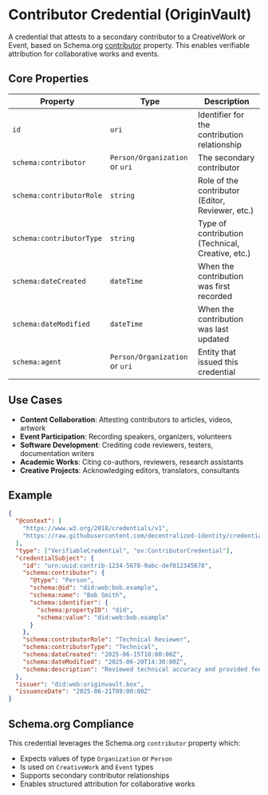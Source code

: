 # Contributor Credential (OriginVault)

A credential that attests to a secondary contributor to a CreativeWork or Event, based on Schema.org [contributor](https://schema.org/contributor) property. This enables verifiable attribution for collaborative works and events.

## Core Properties

| Property | Type | Description |
|----------|------|-------------|
| `id` | `uri` | Identifier for the contribution relationship |
| `schema:contributor` | `Person/Organization` or `uri` | The secondary contributor |
| `schema:contributorRole` | `string` | Role of the contributor (Editor, Reviewer, etc.) |
| `schema:contributorType` | `string` | Type of contribution (Technical, Creative, etc.) |
| `schema:dateCreated` | `dateTime` | When the contribution was first recorded |
| `schema:dateModified` | `dateTime` | When the contribution was last updated |
| `schema:agent` | `Person/Organization` or `uri` | Entity that issued this credential |

## Use Cases

- **Content Collaboration**: Attesting contributors to articles, videos, artwork
- **Event Participation**: Recording speakers, organizers, volunteers
- **Software Development**: Crediting code reviewers, testers, documentation writers
- **Academic Works**: Citing co-authors, reviewers, research assistants
- **Creative Projects**: Acknowledging editors, translators, consultants

## Example

```json
{
  "@context": [
    "https://www.w3.org/2018/credentials/v1",
    "https://raw.githubusercontent.com/decentralized-identity/credential-schemas/main/community-schemas/OriginVault/draft-schemas/contributor/context.json"
  ],
  "type": ["VerifiableCredential", "ov:ContributorCredential"],
  "credentialSubject": {
    "id": "urn:uuid:contrib-1234-5678-9abc-def012345678",
    "schema:contributor": {
      "@type": "Person",
      "schema:@id": "did:web:bob.example",
      "schema:name": "Bob Smith",
      "schema:identifier": {
        "schema:propertyID": "did",
        "schema:value": "did:web:bob.example"
      }
    },
    "schema:contributorRole": "Technical Reviewer",
    "schema:contributorType": "Technical",
    "schema:dateCreated": "2025-06-15T10:00:00Z",
    "schema:dateModified": "2025-06-20T14:30:00Z",
    "schema:description": "Reviewed technical accuracy and provided feedback on API documentation"
  },
  "issuer": "did:web:originvault.box",
  "issuanceDate": "2025-06-21T09:00:00Z"
}
```

## Schema.org Compliance

This credential leverages the Schema.org `contributor` property which:
- Expects values of type `Organization` or `Person`
- Is used on `CreativeWork` and `Event` types
- Supports secondary contributor relationships
- Enables structured attribution for collaborative works 